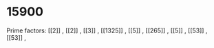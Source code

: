 # 15900

Prime factors: [[2]] , [[2]] , [[3]] , [[1325]] , [[5]] , [[265]] , [[5]] , [[53]] , [[53]] , 